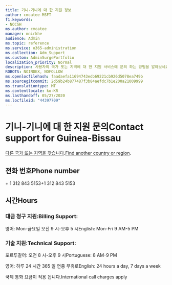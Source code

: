 ```yaml
---
title: 기니-기니에 대 한 지원 정보
author: cmcatee-MSFT
f1.keywords:
- NOCSH
ms.author: cmcatee
manager: mnirkhe
audience: Admin
ms.topic: reference
ms.service: o365-administration
ms.collection: Adm_Support
ms.custom: AdminSurgePortfolio
localization_priority: Normal
description: 사용자의 국가 또는 지역에 대 한 지원 서비스에 문의 하는 방법을 알아보세요.
ROBOTS: NOINDEX, NOFOLLOW
ms.openlocfilehash: faadaefa11694743edb69221cb926d5078ea749b
ms.sourcegitcommit: 2d59b24b877487f3b84aefdc7b1e200a21009999
ms.translationtype: MT
ms.contentlocale: ko-KR
ms.lasthandoff: 05/27/2020
ms.locfileid: "44397709"
---
```

# <a name="contact-support-for-guinea-bissau"></a><span data-ttu-id="9939f-103">기니-기니에 대 한 지원 문의</span><span class="sxs-lookup"><span data-stu-id="9939f-103">Contact support for Guinea-Bissau</span></span>

<span data-ttu-id="9939f-104">[다른 국가 또는 지역을 찾습니다](../contact-support-for-business-products.md).</span><span class="sxs-lookup"><span data-stu-id="9939f-104">[Find another country or region](../contact-support-for-business-products.md).</span></span>

## <a name="phone-number"></a><span data-ttu-id="9939f-105">전화 번호</span><span class="sxs-lookup"><span data-stu-id="9939f-105">Phone number</span></span>
<span data-ttu-id="9939f-106">+ 1 312 843 5153</span><span class="sxs-lookup"><span data-stu-id="9939f-106">+1 312 843 5153</span></span>

## <a name="hours"></a><span data-ttu-id="9939f-107">시간</span><span class="sxs-lookup"><span data-stu-id="9939f-107">Hours</span></span>
### <a name="billing-support"></a><span data-ttu-id="9939f-108">대금 청구 지원:</span><span class="sxs-lookup"><span data-stu-id="9939f-108">Billing Support:</span></span>

<span data-ttu-id="9939f-109">영어: Mon-금요일 오전 9 시-오후 5 시</span><span class="sxs-lookup"><span data-stu-id="9939f-109">English: Mon-Fri 9 AM-5 PM</span></span>

### <a name="technical-support"></a><span data-ttu-id="9939f-110">기술 지원:</span><span class="sxs-lookup"><span data-stu-id="9939f-110">Technical Support:</span></span>

<span data-ttu-id="9939f-111">포르투갈어: 오전 8 시-오후 9 시</span><span class="sxs-lookup"><span data-stu-id="9939f-111">Portuguese: 8 AM-9 PM</span></span>

<span data-ttu-id="9939f-112">영어: 하루 24 시간 365 일 연중 무휴로</span><span class="sxs-lookup"><span data-stu-id="9939f-112">English: 24 hours a day, 7 days a week</span></span>

<span data-ttu-id="9939f-113">국제 통화 요금이 적용 됩니다.</span><span class="sxs-lookup"><span data-stu-id="9939f-113">International call charges apply</span></span>
